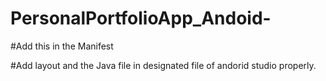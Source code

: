 # PersonalPortfolioApp_Andoid-

#Add this in the Manifest
<uses-permission  android:name="android.permission.INTERNET"></uses-permission>



#Add layout and the Java file in designated file of andorid studio properly.
